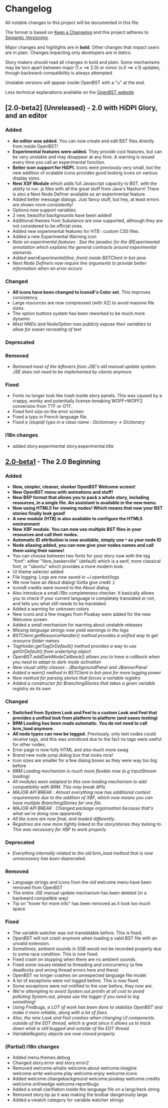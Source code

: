 # Changelog
All notable changes to this project will be documented in this file.

The format is based on [Keep a Changelog](http://keepachangelog.com/en/1.0.0/)
and this project adheres to [Semantic Versioning](http://semver.org/spec/v2.0.0.html).

Major changes and highlights are in **bold**. Other changes that impact users are in plain. Changes impacting only developers are in *italics*.

Story makers should read all changes in bold and plain. Some mechanisms may be torn apart between major (1.x ==> 2.0) or minor (x.0 ==> x.1) updates, though backward-compatibility is always attempted

Unstable versions will appear inside OpenBST with a "u" at the end.

Less technical explanations available on the [OpenBST website](https://utybo.github.io/BST/)

## [2.0-beta2] (Unreleased) - 2.0 with HiDPI Glory, and an editor
### Added
- **An editor was added.** You can now create and edit BST files directly from inside OpenBST!
- **Experimental features were added.** They provide cool features, but can be very unstable and may disappear at any time. A warning is issued every time you call an experimental function.
- **Better icon support for HiDPI.** Icons were previously very small, but the new addition of scalable icons provides good looking icons on various display sizes.
- **New XSF Module** which adds full Javascript capacity to BST, with the ability to run .js files with all the great stuff from Java's Nashorn! There is also a Next Node Definer available as an experimental feature.
- Added better message dialogs. Just fancy stuff, but hey, at least errors are shown more consistently!
- Options now support variables
- 2 new, beautiful backgrounds have been added!
- Additional themes from Substance are now supported, although they are not considered to be official ones.
- Added new experimental features for HTB : custom CSS files.
- Added a new Experimental Warning icon
- *Note on experimental features : See the javadoc for the @Experimental annotation which explains the general contracts around experimental elements*
- *Added warnExperimental(line, from) inside BSTClient in bst-java*	 
- *Next Node Definers now require line arguments to provide better information when an error occurs*
### Changed
- **All icons have been changed to Icons8's Color set.** This improves consistency.
- Large resources are now compressed (with XZ) to avoid massive file sizes.
- The option buttons system has been reworked to be much more dynamic
- *Most NNDs and NodeOption now publicly expose their variables to allow for easier recreating of text*


### Deprecated
### Removed
- *Removed most of the leftovers from JSE's old manual update system. JSE does not need to be implemented by clients anymore.*
### Fixed
- Fonts no longer look like trash inside story panels. This was caused by a crappy, wonky and potentially license-breaking WOFF+WOFF2 conversion from TTF or OTF.
- Fixed font size on the error screen
- Fixed a typo in French language file.
- *Fixed a (stupid) typo in a class name : Dictionnary -> Dictionary*
### i18n changes
- added story.experimental story.experimental.title

## [2.0-beta1] - The 2.0 Beginning
### Added
- **New, simpler, cleaner, sleeker OpenBST Welcome screen!**
- **New OpenBST menu with animations and stuff!**
- **New BSP format that allows you to pack a whole story, including resources, in a single file. An assistant is available in the new menu.**
- **Now using HTML5 for viewing nodes! Which means that now your BST stories finally look good!**
- **A new module (HTB) is also available to configure the HTML5 environment**
- **New XBF module. You can now use multiple BST files in your resources and call their nodes.**
- **Automatic ID attribution is now available, simply use `*` as your node ID**
- **Node aliasing added, you can now give your nodes names and call them using their names!**
- You can choose between two fonts for your story now with the tag "font": either "libre_baskerville" (default) which is a serif, more classical font, or "ubuntu" which provides a more modern look.
- UI theme selector added
- File logging. Logs are now saved in ~/.openbst/logs
- We now have an About dialog! Gotta give credit :)
- Icons8 credits were moved to the About dialog
- Also introduce a small i18n completeness checker. It basically allows you to check if your current language is completely translated or not, and tells you what still needs to be translated.
- Added a warning for unknown colors
- New icons and a few images from Pixabay were added for the new Welcome screen
- Added a small mechanism for warning about unstable releases
- *Missing language strings now yield warnings in the logs*
- *BSTClient.getResourceHandler() method provides a unified way to get resource folder names*
- *TagHolder.getTagOrDefault() method provides a way to use getOrDefault() from underlying object*
- *OpenBST.addDarkModeCallback() allows you to have a callback when you need to adapt to dark mode activation*
- *New visual utility classes : JBackgroundPanel and JBannerPanel*
- *Added a warn() method in BSTClient in bst-java for more logging power*
- *New method for parsing stories that forces a variable registry*
- *Added a constructor for BranchingStories that takes a given variable registry as its own*


### Changed
- **Switched from System Look and Feel to a custom Look and Feel that provides a unified look from platform to platform (and eases testing)**
- **BRM Loading has been made automatic. You do not need to call brm_load anymore.**
- **All node types can now be tagged.** Previously, only text nodes could receive tags, and this was unnoticed due to the fact no tags were useful for other nodes.
- Error page is now fully HTML and also much more swag
- Brand new node jump dialog box that looks nice!
- Icon sizes are smaller for a few dialog boxes as they were way too big before
- *BRM Loading mechanism is much more flexible now (e.g InputStream loading)*
- *All modules were adapted to this new loading mechanism to add compatibility with BRM. This may break APIs.*
- *MAJOR API BREAK : Almost everything now has additional context requirements due to the addition of XBF, which now means you can have multiple BranchingStories for one file.*
- *MAJOR API BREAK : Changed package organisation because that's what we're doing now apparently*
- *All the icons are now final, and loaded differently.*
- *Registries are now more tightly linked to the story/stories they belong to. This was necessary for XBF to work properly*

### Deprecated
- *Everything internally related to the old brm_load method that is now unnecessary has been deprecated.*

### Removed
- Language strings and icons from the old welcome menu have been removed from OpenBST
- The entire JSE manual update mechanism has been deleted (in a backward compatible way)
- Tip on "hover for more info" has been removed as it took too much space

### Fixed
- The variable watcher was not translatable before. This is fixed.
- OpenBST will not crash anymore when loading a valid BST file with an unvalid extension.
- Sometimes, ambient sounds in SSB would not be recorded properly due to some race condition. This is now fixed.
- Fixed crash on stopping when there are no ambient sounds.
- Fixed some issues related to threading and concurrency (a few deadlocks and wrong thread errors here and there)
- OpenBST no longer crashes on unrespected language file model
- A lot of exceptions were not logged before. This is now fixed.
- Some exceptions were not notified to the user before, they now are.
- *We're attempting to avoid System.out.println at all cost to avoid polluting System.out, please use the logger if you need to log something!*
- *Using Findbugs, a LOT of work has been done to stabilize OpenBST and make it more reliable, along with a lot of fixes.*
- *Also, the new Look and Feel crashes when changing UI components outside of the EDT thread, which is great since it allows us to track down what is still bugged and outside of the EDT thread.*
- *VariableRegistry objects are now cloned properly*

### (Partial) i18n changes
- Added menu.themes.debug
- Changed story.error and story.error2
- Removed welcome.whatis welcome.about welcome.imagine welcome.write welcome.play welcome.enjoy welcome.icons
- Added welcome.changebackground welcome.pixabay welcome.credits welcome.ontheedge welcome.reportbugs
- Added a small clarifiation inside the language file on a langcheck string
- Removed story.tip as it was making the toolbar dangerously large
- Added a vwatch category for variable watcher strings



[2.0]: https://github.com/utybo/BST/compare/v1.1...dev
[2.0-beta1]: https://github.com/utybo/BST/compare/v1.1...v2.0-beta1
